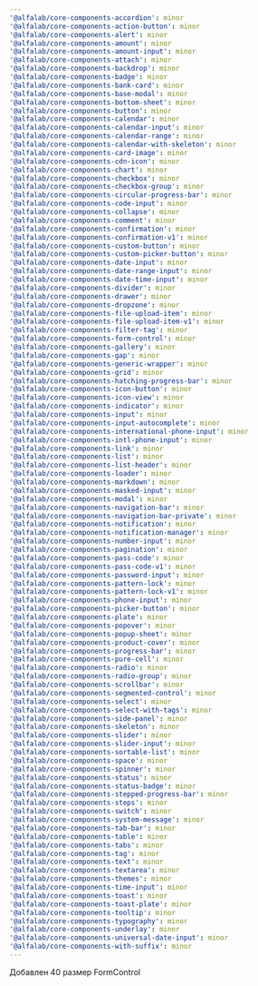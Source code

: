```yaml
---
'@alfalab/core-components-accordion': minor
'@alfalab/core-components-action-button': minor
'@alfalab/core-components-alert': minor
'@alfalab/core-components-amount': minor
'@alfalab/core-components-amount-input': minor
'@alfalab/core-components-attach': minor
'@alfalab/core-components-backdrop': minor
'@alfalab/core-components-badge': minor
'@alfalab/core-components-bank-card': minor
'@alfalab/core-components-base-modal': minor
'@alfalab/core-components-bottom-sheet': minor
'@alfalab/core-components-button': minor
'@alfalab/core-components-calendar': minor
'@alfalab/core-components-calendar-input': minor
'@alfalab/core-components-calendar-range': minor
'@alfalab/core-components-calendar-with-skeleton': minor
'@alfalab/core-components-card-image': minor
'@alfalab/core-components-cdn-icon': minor
'@alfalab/core-components-chart': minor
'@alfalab/core-components-checkbox': minor
'@alfalab/core-components-checkbox-group': minor
'@alfalab/core-components-circular-progress-bar': minor
'@alfalab/core-components-code-input': minor
'@alfalab/core-components-collapse': minor
'@alfalab/core-components-comment': minor
'@alfalab/core-components-confirmation': minor
'@alfalab/core-components-confirmation-v1': minor
'@alfalab/core-components-custom-button': minor
'@alfalab/core-components-custom-picker-button': minor
'@alfalab/core-components-date-input': minor
'@alfalab/core-components-date-range-input': minor
'@alfalab/core-components-date-time-input': minor
'@alfalab/core-components-divider': minor
'@alfalab/core-components-drawer': minor
'@alfalab/core-components-dropzone': minor
'@alfalab/core-components-file-upload-item': minor
'@alfalab/core-components-file-upload-item-v1': minor
'@alfalab/core-components-filter-tag': minor
'@alfalab/core-components-form-control': minor
'@alfalab/core-components-gallery': minor
'@alfalab/core-components-gap': minor
'@alfalab/core-components-generic-wrapper': minor
'@alfalab/core-components-grid': minor
'@alfalab/core-components-hatching-progress-bar': minor
'@alfalab/core-components-icon-button': minor
'@alfalab/core-components-icon-view': minor
'@alfalab/core-components-indicator': minor
'@alfalab/core-components-input': minor
'@alfalab/core-components-input-autocomplete': minor
'@alfalab/core-components-international-phone-input': minor
'@alfalab/core-components-intl-phone-input': minor
'@alfalab/core-components-link': minor
'@alfalab/core-components-list': minor
'@alfalab/core-components-list-header': minor
'@alfalab/core-components-loader': minor
'@alfalab/core-components-markdown': minor
'@alfalab/core-components-masked-input': minor
'@alfalab/core-components-modal': minor
'@alfalab/core-components-navigation-bar': minor
'@alfalab/core-components-navigation-bar-private': minor
'@alfalab/core-components-notification': minor
'@alfalab/core-components-notification-manager': minor
'@alfalab/core-components-number-input': minor
'@alfalab/core-components-pagination': minor
'@alfalab/core-components-pass-code': minor
'@alfalab/core-components-pass-code-v1': minor
'@alfalab/core-components-password-input': minor
'@alfalab/core-components-pattern-lock': minor
'@alfalab/core-components-pattern-lock-v1': minor
'@alfalab/core-components-phone-input': minor
'@alfalab/core-components-picker-button': minor
'@alfalab/core-components-plate': minor
'@alfalab/core-components-popover': minor
'@alfalab/core-components-popup-sheet': minor
'@alfalab/core-components-product-cover': minor
'@alfalab/core-components-progress-bar': minor
'@alfalab/core-components-pure-cell': minor
'@alfalab/core-components-radio': minor
'@alfalab/core-components-radio-group': minor
'@alfalab/core-components-scrollbar': minor
'@alfalab/core-components-segmented-control': minor
'@alfalab/core-components-select': minor
'@alfalab/core-components-select-with-tags': minor
'@alfalab/core-components-side-panel': minor
'@alfalab/core-components-skeleton': minor
'@alfalab/core-components-slider': minor
'@alfalab/core-components-slider-input': minor
'@alfalab/core-components-sortable-list': minor
'@alfalab/core-components-space': minor
'@alfalab/core-components-spinner': minor
'@alfalab/core-components-status': minor
'@alfalab/core-components-status-badge': minor
'@alfalab/core-components-stepped-progress-bar': minor
'@alfalab/core-components-steps': minor
'@alfalab/core-components-switch': minor
'@alfalab/core-components-system-message': minor
'@alfalab/core-components-tab-bar': minor
'@alfalab/core-components-table': minor
'@alfalab/core-components-tabs': minor
'@alfalab/core-components-tag': minor
'@alfalab/core-components-text': minor
'@alfalab/core-components-textarea': minor
'@alfalab/core-components-themes': minor
'@alfalab/core-components-time-input': minor
'@alfalab/core-components-toast': minor
'@alfalab/core-components-toast-plate': minor
'@alfalab/core-components-tooltip': minor
'@alfalab/core-components-typography': minor
'@alfalab/core-components-underlay': minor
'@alfalab/core-components-universal-date-input': minor
'@alfalab/core-components-with-suffix': minor
---
```


Добавлен 40 размер FormControl
